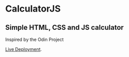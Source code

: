 # CalculatorJS

## Simple HTML, CSS and JS calculator

Inspired by the Odin Project

[Live Deployment]([https://pages.github.com/](https://marcomayorga.com/CalculatorJS/)).
